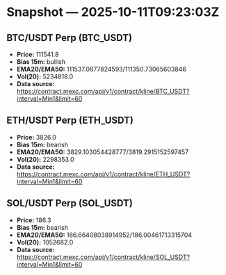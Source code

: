 # Snapshot — 2025-10-11T09:23:03Z

## BTC/USDT Perp (BTC_USDT)
- **Price:** 111541.8
- **Bias 15m:** bullish
- **EMA20/EMA50:** 111537.0877824593/111350.73065603846
- **Vol(20):** 5234818.0
- **Data source:** https://contract.mexc.com/api/v1/contract/kline/BTC_USDT?interval=Min1&limit=60

## ETH/USDT Perp (ETH_USDT)
- **Price:** 3826.0
- **Bias 15m:** bearish
- **EMA20/EMA50:** 3829.103054428777/3819.2915152597457
- **Vol(20):** 2298353.0
- **Data source:** https://contract.mexc.com/api/v1/contract/kline/ETH_USDT?interval=Min1&limit=60

## SOL/USDT Perp (SOL_USDT)
- **Price:** 186.3
- **Bias 15m:** bearish
- **EMA20/EMA50:** 186.66408038914952/186.00461713315704
- **Vol(20):** 1052682.0
- **Data source:** https://contract.mexc.com/api/v1/contract/kline/SOL_USDT?interval=Min1&limit=60
